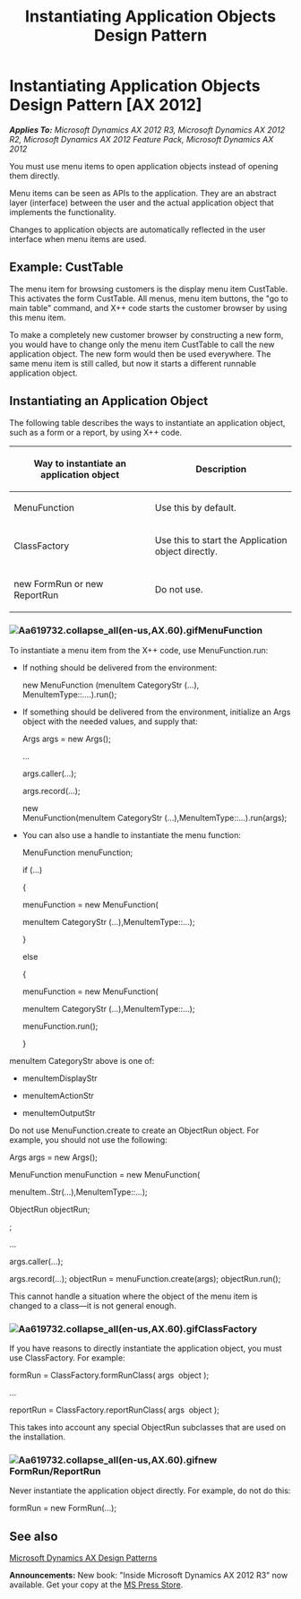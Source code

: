 ﻿---
title: Instantiating Application Objects Design Pattern
TOCTitle: Instantiating Application Objects
ms:assetid: 1fb0218b-ec33-4c90-8155-36ab41fdc6a1
ms:mtpsurl: https://msdn.microsoft.com/en-us/library/Aa619732(v=AX.60)
ms:contentKeyID: 35241522
ms.date: 05/18/2015
mtps_version: v=AX.60
---

# Instantiating Application Objects Design Pattern [AX 2012]


_**Applies To:** Microsoft Dynamics AX 2012 R3, Microsoft Dynamics AX 2012 R2, Microsoft Dynamics AX 2012 Feature Pack, Microsoft Dynamics AX 2012_

You must use menu items to open application objects instead of opening them directly.

Menu items can be seen as APIs to the application. They are an abstract layer (interface) between the user and the actual application object that implements the functionality.

Changes to application objects are automatically reflected in the user interface when menu items are used.

## Example: CustTable

The menu item for browsing customers is the display menu item CustTable. This activates the form CustTable. All menus, menu item buttons, the "go to main table" command, and X++ code starts the customer browser by using this menu item.

To make a completely new customer browser by constructing a new form, you would have to change only the menu item CustTable to call the new application object. The new form would then be used everywhere. The same menu item is still called, but now it starts a different runnable application object.

## Instantiating an Application Object

The following table describes the ways to instantiate an application object, such as a form or a report, by using X++ code.

<table>
<colgroup>
<col style="width: 50%" />
<col style="width: 50%" />
</colgroup>
<thead>
<tr class="header">
<th><p>Way to instantiate an application object</p></th>
<th><p>Description</p></th>
</tr>
</thead>
<tbody>
<tr class="odd">
<td><p>MenuFunction</p></td>
<td><p>Use this by default.</p></td>
</tr>
<tr class="even">
<td><p>ClassFactory</p></td>
<td><p>Use this to start the Application object directly.</p></td>
</tr>
<tr class="odd">
<td><p>new FormRun or new ReportRun</p></td>
<td><p>Do not use.</p></td>
</tr>
</tbody>
</table>


### ![Aa619732.collapse\_all(en-us,AX.60).gif](images/Gg863931.collapse_all(en-us,AX.60).gif "Aa619732.collapse_all(en-us,AX.60).gif")MenuFunction

To instantiate a menu item from the X++ code, use MenuFunction.run:

  - If nothing should be delivered from the environment:
    
    new MenuFunction (menuItem CategoryStr (...), MenuItemType::....).run();

  - If something should be delivered from the environment, initialize an Args object with the needed values, and supply that:
    
    Args args = new Args();
    
    ...
    
    args.caller(...);
    
    args.record(...);
    
    new MenuFunction(menuItem CategoryStr (...),MenuItemType::...).run(args);

  - You can also use a handle to instantiate the menu function:
    
    MenuFunction menuFunction;
    
    if (...)
    
    {
    
    menuFunction = new MenuFunction(
    
    menuItem CategoryStr (...),MenuItemType::...);
    
    }
    
    else
    
    {
    
    menuFunction = new MenuFunction(
    
    menuItem CategoryStr (...),MenuItemType::...);
    
    menuFunction.run();
    
    }

menuItem CategoryStr above is one of:

  - menuItemDisplayStr

  - menuItemActionStr

  - menuItemOutputStr

Do not use MenuFunction.create to create an ObjectRun object. For example, you should not use the following:

Args args = new Args();

MenuFunction menuFunction = new MenuFunction(

menuItem..Str(...),MenuItemType::...);

ObjectRun objectRun;

;

...

args.caller(...);

args.record(...); objectRun = menuFunction.create(args); objectRun.run();

This cannot handle a situation where the object of the menu item is changed to a class—it is not general enough.

### ![Aa619732.collapse\_all(en-us,AX.60).gif](images/Gg863931.collapse_all(en-us,AX.60).gif "Aa619732.collapse_all(en-us,AX.60).gif")ClassFactory

If you have reasons to directly instantiate the application object, you must use ClassFactory. For example:

formRun = ClassFactory.formRunClass( args  object );

...

reportRun = ClassFactory.reportRunClass( args  object );

This takes into account any special ObjectRun subclasses that are used on the installation.

### ![Aa619732.collapse\_all(en-us,AX.60).gif](images/Gg863931.collapse_all(en-us,AX.60).gif "Aa619732.collapse_all(en-us,AX.60).gif")new FormRun/ReportRun

Never instantiate the application object directly. For example, do not do this:

formRun = new FormRun(...);

## See also

[Microsoft Dynamics AX Design Patterns](microsoft-dynamics-ax-design-patterns.md)

  
**Announcements:** New book: "Inside Microsoft Dynamics AX 2012 R3" now available. Get your copy at the [MS Press Store](https://www.microsoftpressstore.com/store/inside-microsoft-dynamics-ax-2012-r3-9780735685109).

